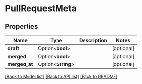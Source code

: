 # PullRequestMeta

## Properties

Name | Type | Description | Notes
------------ | ------------- | ------------- | -------------
**draft** | Option<**bool**> |  | [optional]
**merged** | Option<**bool**> |  | [optional]
**merged_at** | Option<**String**> |  | [optional]

[[Back to Model list]](../README.md#documentation-for-models) [[Back to API list]](../README.md#documentation-for-api-endpoints) [[Back to README]](../README.md)


